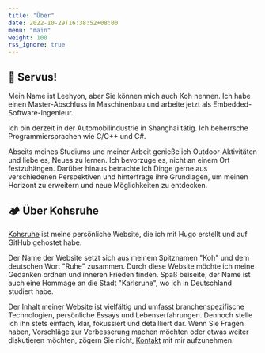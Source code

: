 ```yaml
---
title: "Über"
date: 2022-10-29T16:38:52+08:00
menu: "main"
weight: 100
rss_ignore: true
---
```


## 🖖 Servus!

Mein Name ist Leehyon, aber Sie können mich auch Koh nennen. Ich habe einen Master-Abschluss in Maschinenbau und arbeite jetzt als Embedded-Software-Ingenieur.

Ich bin derzeit in der Automobilindustrie in Shanghai tätig. Ich beherrsche Programmiersprachen wie C/C++ und C#.

Abseits meines Studiums und meiner Arbeit genieße ich Outdoor-Aktivitäten und liebe es, Neues zu lernen. Ich bevorzuge es, nicht an einem Ort festzuhängen. Darüber hinaus betrachte ich Dinge gerne aus verschiedenen Perspektiven und hinterfrage ihre Grundlagen, um meinen Horizont zu erweitern und neue Möglichkeiten zu entdecken.

## 🏕️ Über Kohsruhe

[Kohsruhe](https://www.kohsruhe.com) ist meine persönliche Website, die ich mit Hugo erstellt und auf GitHub gehostet habe.

Der Name der Website setzt sich aus meinem Spitznamen "Koh" und dem deutschen Wort "Ruhe" zusammen. Durch diese Website möchte ich meine Gedanken ordnen und inneren Frieden finden. Spaß beiseite, der Name ist auch eine Hommage an die Stadt "Karlsruhe", wo ich in Deutschland studiert habe.

Der Inhalt meiner Website ist vielfältig und umfasst branchenspezifische Technologien, persönliche Essays und Lebenserfahrungen. Dennoch stelle ich ihn stets einfach, klar, fokussiert und detailliert dar. Wenn Sie Fragen haben, Vorschläge zur Verbesserung machen möchten oder etwas weiter diskutieren möchten, zögern Sie nicht, [Kontakt](mailto:leehyon@live.com) mit mir aufzunehmen.
